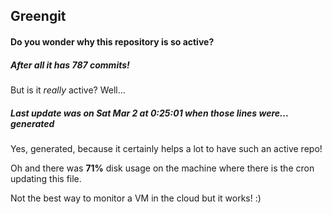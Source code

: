 ## Greengit

#### Do you wonder why this repository is so active?

##### After all it has 787 commits!

But is it *really* active? Well...

##### Last update was on Sat Mar 2 at 0:25:01 when those lines were... generated

Yes, generated, because it certainly helps a lot to have such an active repo!

Oh and there was **71%** disk usage on the machine
where there is the cron updating this file.

Not the best way to monitor a VM in the cloud but it works! :)
